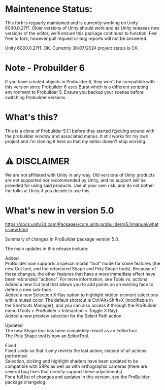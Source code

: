 # Maintenence Status:
This fork is reguarly maintained and is currently working on Unity 6000.0.27f1.
Older versions of Unity should work and as Unity releases new versions of the editor, we'll ensure this package continues to function.
Feel free to fork, however pull request or bug reports will not be answered.

Unity 6000.0.27f1. OK.
Currently 30/07/2024 project status is OK.

# Note - Probuilder 6
If you have created objects in Probuilder 6, they won't be compatible with this version since Probuilder 6 uses Burst which is a different scripting environment to Probuilder 5.
Ensure you backup your scenes before switching Probuilder versions.

# What's this?
This is a clone of Probuilder 5.1.1 before they started f@ck!ng around with the probuilder window and associated menus.
It still works for my own project and I'm cloning it here so that my editor doesn't stop working.

# ⚠️ DISCLAIMER
We are not affiliated with Unity in any way. Old versions of Unity products are not supported nor recommended by Unity, and no support will be provided for using said products. Use at your own risk, and do not bother the folks at Unity if you decide to use this.

# What's new in version 5.0
https://docs.unity3d.com/Packages/com.unity.probuilder@5.1/manual/whats-new.html

Summary of changes in ProBuilder package version 5.0.

The main updates in this release include:

Added  
ProBuilder now supports a special modal "tool" mode for some features (the new Cut tool, and the refactored Shape and Poly Shape tools). Because of these changes, the other features that have a more immediate effect have been rebranded "actions". For more information, see Tools vs. actions.  
Added a new Cut tool that allows you to add points on an existing face to define a new sub-face.  
Added a new Selection X-Ray option to highlight hidden element selections with a muted color. The default shortcut is Ctrl/Alt+Shift+X (modifiable in the Shortcuts Manager), and you can also access it through the ProBuilder menu (Tools > ProBuilder > Interaction > Toggle X Ray).  
Added a new preview selection for the Select Path action.  


Updated  
The new Shape tool has been completely rebuilt as an EditorTool.  
The Poly Shape tool is now an EditorTool.  


Fixed  
Fixed Undo so that it only reverts the last action, instead of all actions performed.  
Selection, picking and highlight shaders have been updated to be compatible with SRPs as well as with orthographic cameras (there are several bug fixes that directly support these adjustments).  
For a full list of changes and updates in this version, see the ProBuilder package changelog.  
